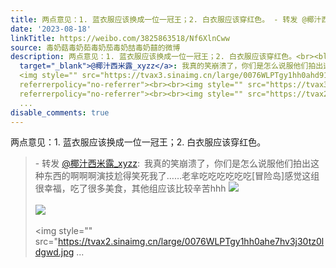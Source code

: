 ```yaml
---
title: 两点意见：1. 蓝衣服应该换成一位一冠王；2. 白衣服应该穿红色。 - 转发 @椰汁西米露_xyzz:&ensp;我真的笑崩溃了，你们是怎么说服他们拍出这种东西的啊啊啊演技...
date: '2023-08-18'
linkTitle: https://weibo.com/3825863518/Nf6XlnCww
source: 毒奶菇毒奶茹毒奶茄毒奶喆毒奶囍的微博
description: 两点意见：1. 蓝衣服应该换成一位一冠王；2. 白衣服应该穿红色。<br><blockquote> - 转发 <a href="https://weibo.com/6515594749"
  target="_blank">@椰汁西米露_xyzz</a>: 我真的笑崩溃了，你们是怎么说服他们拍出这种东西的啊啊啊演技尬得笑死我了……老芈吃吃吃吃吃吃[冒险岛]感觉这组很幸福，吃了很多美食，其他组应该比较辛苦hhh
  <img style="" src="https://tvax3.sinaimg.cn/large/0076WLPTgy1hh0ahd91c7j30tz0lcqfc.jpg"
  referrerpolicy="no-referrer"><br><br><img style="" src="https://tvax3.sinaimg.cn/large/0076WLPTgy1hh0ahdrnmaj30tz0jrtjw.jpg"
  referrerpolicy="no-referrer"><br><br><img style="" src="https://tvax2.sinaimg.cn/large/0076WLPTgy1hh0ahe7hv3j30tz0ldgwd.jpg
  ...
disable_comments: true
---
```

两点意见：1. 蓝衣服应该换成一位一冠王；2. 白衣服应该穿红色。<br><blockquote> - 转发 <a href="https://weibo.com/6515594749" target="_blank">@椰汁西米露_xyzz</a>: 我真的笑崩溃了，你们是怎么说服他们拍出这种东西的啊啊啊演技尬得笑死我了……老芈吃吃吃吃吃吃[冒险岛]感觉这组很幸福，吃了很多美食，其他组应该比较辛苦hhh <img style="" src="https://tvax3.sinaimg.cn/large/0076WLPTgy1hh0ahd91c7j30tz0lcqfc.jpg" referrerpolicy="no-referrer"><br><br><img style="" src="https://tvax3.sinaimg.cn/large/0076WLPTgy1hh0ahdrnmaj30tz0jrtjw.jpg" referrerpolicy="no-referrer"><br><br><img style="" src="https://tvax2.sinaimg.cn/large/0076WLPTgy1hh0ahe7hv3j30tz0ldgwd.jpg ...